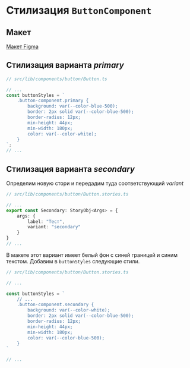 # Стилизация `ButtonComponent`

## Макет

[Макет Figma](https://www.figma.com/file/QXGa6qN6AqgeerCtS28I8z/Web-Components-Book-Design-Library?node-id=0%3A1)

## Стилизация варианта *primary*

```ts
// src/lib/components/button/Button.ts

// ...
const buttonStyles = `
    .button-component.primary {
        background: var(--color-blue-500);
        border: 2px solid var(--color-blue-500);
        border-radius: 12px;
        min-height: 44px;
        min-width: 180px;
        color: var(--color-white);
    }
`;
// ...
```

## Стилизация варианта *secondary*

Определим новую стори и передадим туда соответствующий *variant*

```ts
// src/lib/components/button/Button.stories.ts

// ...
export const Secondary: StoryObj<Args> = {
    args: {
        label: "Тест",
        variant: "secondary"
    }
}
// ...
```

В макете этот вариант имеет белый фон с синей границей и синим текстом.
Добавим в `buttonStyles` следующие стили.

```ts
// src/lib/components/button/Button.stories.ts

// ...

const buttonStyles = `
    // ...
    .button-component.secondary {
        background: var(--color-white);
        border: 2px solid var(--color-blue-500);
        border-radius: 12px;
        min-height: 44px;
        min-width: 180px;
        color: var(--color-blue-500);
    }
`

// ...
```

